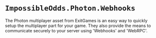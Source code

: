 # `ImpossibleOdds.Photon.Webhooks`
The Photon multiplayer asset from ExitGames is an easy way to quickly setup the multiplayer part for your game. They also provide the means to communicate securely to your server using 'Webhooks' and 'WebRPC'.
